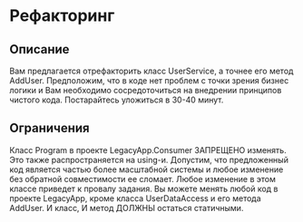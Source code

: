 # Рефакторинг

## Описание

Вам предлагается отрефакторить класс UserService, а точнее его метод AddUser. Предположим, что в коде нет проблем с точки зрения бизнес логики и Вам необходимо сосредоточиться на внедрении принципов чистого кода.
Постарайтесь уложиться в 30-40 минут.

## Ограничения

Класс Program в проекте LegacyApp.Consumer ЗАПРЕЩЕНО изменять. Это также распространяется на using-и. Допустим, что предложенный код является частью более масштабной системы и любое изменение без обратной совместимости ее сломает.
Любое изменение в этом классе приведет к провалу задания. 
Вы можете менять любой код в проекте LegacyApp, кроме класса UserDataAccess и его метода AddUser. И класс, И метод ДОЛЖНЫ остаться статичными.